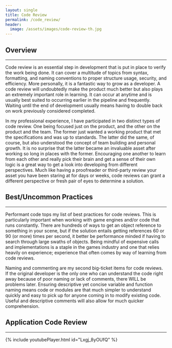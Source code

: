 ```yaml
---
layout: single
title: Code Review
permalink: /code_review/
header:
  image: /assets/images/code-review-th.jpg
---
```


## Overview
---
Code review is an essential step in development that is put in place to verify the work being done. It can cover a multitude of topics from syntax, formatting, and naming conventions to proper structure usage, security, and efficiency. More personally, it is a fantastic way to grow as a developer. A code review will undoubtedly make the product much better but also plays an extremely important role in learning. It can occur at anytime and is usually best suited to occurring earlier in the pipeline and frequently. Waiting until the end of development usually means having to double back on work previously considered completed.

In my professional experience, I have participated in two distinct types of code review. One being focused just on the product, and the other on the product and the team. The former just wanted a working product that met the specifications and was up to standards. The latter did the same, of course, but also understood the concept of team building and personal growth. It is no surprise that the latter became an invaluable asset after working so long in places with the former. Encouraging one another to learn from each other and really pick their brain and get a sense of their own logic is a great way to get a look into developing from different perspectives. Much like having a proofreader or third-party review your asset you have been staring at for days or weeks, code reviews can grant a different perspective or fresh pair of eyes to determine a solution.



## Best/Uncommon Practices
---
Performant code tops my list of best practices for code reviews. This is particularly important when working with game engines and/or code that runs constantly. There are hundreds of ways to get an object reference to something in your scene, but if the solution entails getting references 60 or 90 (or more) times per second, it better be performance minded if having to search through large swaths of objects. Being mindful of expensive calls and implementations is a staple in the games industry and one that relies heavily on experience; experience that often comes by way of learning from code reviews.

Naming and commenting are my second big-ticket items for code reviews. If the original developer is the only one who can understand the code right away because of poor naming or lack of comments, there WILL be problems later. Ensuring descriptive yet concise variable and function naming means code or modules are that much simpler to understand quickly and easy to pick up for anyone coming in to modify existing code. Useful and descriptive comments will also allow for much quicker comprehension.

## Application Code Review
---
{% include youtubePlayer.html id="Lxgj_8yOUfQ" %}
